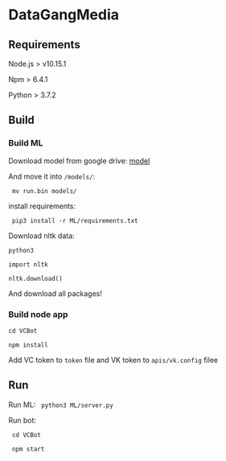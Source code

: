 # DataGangMedia

## Requirements

Node.js > v10.15.1

Npm > 6.4.1

Python > 3.7.2

## Build

### Build ML
Download model from google drive:
[model](https://drive.google.com/open?id=1Uyl6JQrH4oekeoJBKUvPCIFvuKX0WIsw)

And move it into ```/models/```:

``` mv run.bin models/```

install requirements:

``` pip3 install -r ML/requirements.txt```

Download nltk data:

``` python3 ```

``` import nltk ```

``` nltk.download() ```

And download all packages!

### Build node app
```cd VCBot```

```npm install```

Add VC token to ```token``` file and VK token to ```apis/vk.config``` filee

## Run
Run ML: ``` python3 ML/server.py```

Run bot: 

``` cd VCBot```

``` npm start```